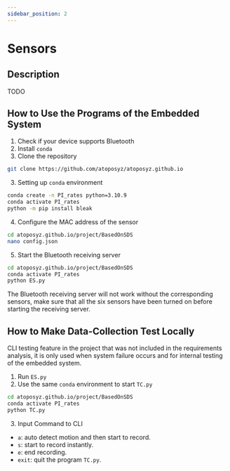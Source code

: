 ```yaml
---
sidebar_position: 2
---
```


# Sensors

## Description

TODO

## How to Use the Programs of the Embedded System

1. Check if your device supports Bluetooth
2. Install `conda`
3. Clone the repository

```bash
git clone https://github.com/atoposyz/atoposyz.github.io
```

3. Setting up `conda` environment

```bash
conda create -n PI_rates python=3.10.9
conda activate PI_rates
python -m pip install bleak
```

4. Configure the MAC address of the sensor

```bash
cd atoposyz.github.io/project/BasedOnSDS
nano config.json
```

5. Start the Bluetooth receiving server

```bash
cd atoposyz.github.io/project/BasedOnSDS
conda activate PI_rates
python ES.py
```

The Bluetooth receiving server will not work without the corresponding sensors, make sure that all the six sensors have been turned on before starting the receiving server.

## How to Make Data-Collection Test Locally

CLI testing feature in the project that was not included in the requirements analysis, it is only used when system failure occurs and for internal testing of the embedded system.

1. Run `ES.py` 
2. Use the same `conda` environment to start `TC.py`

```bash
cd atoposyz.github.io/project/BasedOnSDS
conda activate PI_rates
python TC.py
```

3. Input Command to CLI

- `a`: auto detect motion and then start to record.
- `s`: start  to record instantly.
- `e`: end recording.
- `exit`: quit the program `TC.py`.

